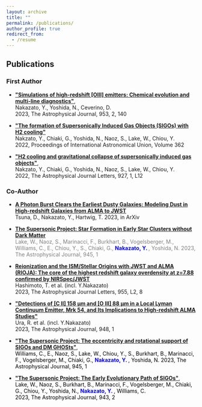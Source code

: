 ```yaml
---
layout: archive
title: ""
permalink: /publications/
author_profile: true
redirect_from:
  - /resume
---
```


## Publications
### First Author  
* __["Simulations of high-redshift [OIII] emitters: Chemical evolution and multi-line diagnostics"](https://ui.adsabs.harvard.edu/abs/2023ApJ...953..140N/abstract)__,  
  Nakazato, Y., Yoshida, N., Ceverino, D.  
  2023, The Astrophysical Journal, 953, 2, 140  

* __["The formation of Supersonically Induced Gas Objects (SIGOs) with H2 cooling"](https://ui.adsabs.harvard.edu/abs/2023IAUS..362...45N/abstract)__  
  Nakzato, Y., Chiaki, G., Yoshida, N., Naoz, S., Lake, W., Chiou, Y.    
 2022, Proceedings of International Astronomical Union, Volume 362
 
* __["H2 cooling and gravitational collapse of supersonically induced gas objects"](https://ui.adsabs.harvard.edu/abs/2022ApJ...927L..12N/abstract)__,  
 Nakzato, Y., Chiaki, G., Yoshida, N., Naoz, S., Lake, W., Chiou, Y.    
 2022, The Astrophysical Journal Letters, 927, 1, L12
 
### Co-Author  
* __[A Photon Burst Clears the Earliest Dusty Galaxies: Modeling Dust in High-redshift Galaxies from ALMA to JWST](https://ui.adsabs.harvard.edu/abs/2023arXiv230902415T/abstract)__  
  Tsuna, D., Nakazato, Y., Hartwig, T.
  2023, in ArXiv

* __[The Supersonic Project: Star Formation in Early Star Clusters without Dark Matter](https://ui.adsabs.harvard.edu/abs/2023arXiv230601047L/abstract)__  
  <span style="font-size: 100%; color: gray;">Lake, W., Naoz, S., Marinacci, F., Burkhart, B., Vogelsberger, M., Williams, C., E.,  Chiou, Y., S., Chiaki, G., </span>
<span style="font-weight:bold;font-size: 100%; color: blue;"> Nakazato, Y. </span>
<span style="font-size: 100%; color: gray;">, Yoshida, N.
2023, The Astrophysical Journal, 945, 1 </span>  

* __[Reionization and the ISM/Stellar Origins with JWST and ALMA (RIOJA): The core of the highest redshift galaxy overdensity at z=7.88 confirmed by NIRSpec/JWST](https://ui.adsabs.harvard.edu/abs/2023arXiv230504741H/abstract)__  
 Hashimoto, T. et al. (incl. Y.Nakazato)  
 2023, The Astrophysical Journal Letters, 955, L2, 8  
 
 
* __["Detections of [C II] 158 μm and [O III] 88 μm in a Local Lyman Continuum Emitter, Mrk 54, and Its Implications to High-redshift ALMA Studies"](https://ui.adsabs.harvard.edu/abs/2023ApJ...948....3U/abstract)__  
 Ura, R. et al. (incl. Y.Nakazato)  
 2023, The Astrophysical Journal, 948, 1
 
 
* __["The Supersonic Project: The eccentricity and rotational support of SIGOs and DM GHOSts"](https://ui.adsabs.harvard.edu/abs/2022arXiv221102066W/abstract)__,  
<span style="font-size: 100%; color: black;">Williams, C., E., Naoz, S., Lake, W., Chiou, Y., S., Burkhart, B., Marinacci, F., Vogelsberger, M., Chiaki, G., </span>
<span style="font-weight:bold;font-size: 100%; color: blue;"> Nakazato, Y. </span>
<span style="font-size: 100%; color: black;">, Yoshida, N.
2023, The Astrophysical Journal, 945, 1 </span>


* __["The Supersonic Project: The Early Evolutionary Path of SIGOs"](https://ui.adsabs.harvard.edu/abs/2022arXiv220805987L/abstract)__,  
<span style="font-size: 100%; color: black;"> Lake, W., Naoz, S., Burkhart, B., Marinacci, F., Vogelsberger, M., Chiaki, G., Chiou, Y., Yoshida, N., </span>
<span style="font-weight:bold;font-size: 100%; color: blue;"> Nakazato, Y. </span>
<span style="font-size: 100%; color: black;">, Williams, C.  
2023, The Astrophysical Journal, 943, 2 </span>
